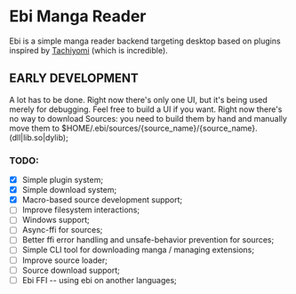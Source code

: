 # Ebi Manga Reader

Ebi is a simple manga reader backend targeting desktop based on plugins inspired by [Tachiyomi](https://github.com/tachiyomiorg/tachiyomi) (which is incredible).

## EARLY DEVELOPMENT

A lot has to be done. Right now there's only one UI, but it's being used merely for debugging. Feel free to build a UI if you want. Right now there's no way to download Sources: you need to build them by hand and manually move them to $HOME/.ebi/sources/{source_name}/{source_name}.(dll|lib.so|dylib);

### TODO:

- [x] Simple plugin system;
- [x] Simple download system;
- [x] Macro-based source development support;
- [ ] Improve filesystem interactions;
- [ ] Windows support;
- [ ] Async-ffi for sources;
- [ ] Better ffi error handling and unsafe-behavior prevention for sources;
- [ ] Simple CLI tool for downloading manga / managing extensions;
- [ ] Improve source loader;
- [ ] Source download support;
- [ ] Ebi FFI -- using ebi on another languages;
